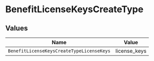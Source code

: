# BenefitLicenseKeysCreateType


## Values

| Name                                      | Value                                     |
| ----------------------------------------- | ----------------------------------------- |
| `BenefitLicenseKeysCreateTypeLicenseKeys` | license_keys                              |